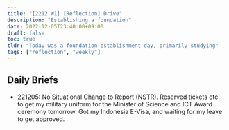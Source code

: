 ```yaml
---
title: "[2212 W1] [Reflection] Drive"
description: "Establishing a foundation"
date: 2022-12-05T23:40:00+09:00
draft: false
toc: true
tldr: "Today was a foundation-establishment day, primarily studying"
tags: ["reflection", "weekly"]
---
```


## Daily Briefs

- 221205: No Situational Change to Report (NSTR). Reserved tickets etc. to get my military uniform for the Minister of Science and ICT Award ceremony tomorrow. Got my Indonesia E-Visa, and waiting for my leave to get approved.